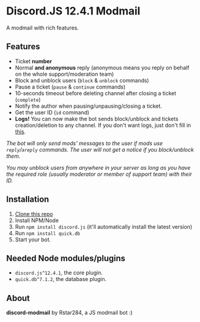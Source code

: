 # Discord.JS 12.4.1 Modmail
A modmail with rich features.

## Features
- Ticket __number__
- Normal __and anonymous__ reply (anonymous means you reply on behalf on the whole support/moderation team)
- Block and unblock users (`block` & `unblock` commands)
- Pause a ticket (`pause` & `continue` commands)
- 10-seconds timeout before deleting channel after closing a ticket (`complete`)
- Notify the author when pausing/unpausing/closing a ticket.
- Get the user ID (`id` command)
- __Logs!__ You can now make the bot sends block/unblock and tickets creation/deletion to any channel. If you don't want logs, just don't fill in [this](https://github.com/Rstar284/Modmail-Bot/blob/master/config.json#L3).

*The bot will only send mods' messages to the user if mods use `reply`/`areply` commands. The user will not get a notice if you block/unblock them.*

*You may unblock users from anywhere in your server as long as you have the required role (usually moderator or member of support team) with their ID.*

## Installation
1. [Clone this repo](https://github.com/Rstar284/Modmail-Bot/archive/master.zip)
2. Install NPM/Node
3. Run `npm install discord.js` (it'll automatically install the latest version)
4. Run `npm install quick.db`
5. Start your bot.

## Needed Node modules/plugins
- `discord.js^12.4.1`, the core plugin.
- `quick.db^7.1.2`, the database plugin.

## About

**discord-modmail** by Rstar284, a JS modmail bot :)

